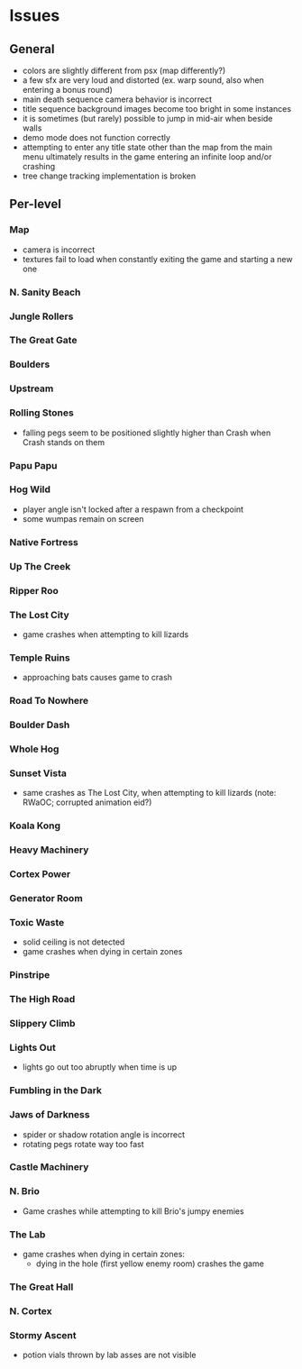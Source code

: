 # Issues

## General

- colors are slightly different from psx (map differently?)
- a few sfx are very loud and distorted (ex. warp sound, also when entering a bonus round)
- main death sequence camera behavior is incorrect
- title sequence background images become too bright in some instances
- it is sometimes (but rarely) possible to jump in mid-air when beside walls
- demo mode does not function correctly
- attempting to enter any title state other than the map from the main menu ultimately results in the game entering an infinite loop and/or crashing
- tree change tracking implementation is broken

## Per-level

### Map

- camera is incorrect
- textures fail to load when constantly exiting the game and starting a new one

### N. Sanity Beach

### Jungle Rollers

### The Great Gate

### Boulders

### Upstream

### Rolling Stones

- falling pegs seem to be positioned slightly higher than Crash when Crash stands on them

### Papu Papu

### Hog Wild

- player angle isn't locked after a respawn from a checkpoint
- some wumpas remain on screen

### Native Fortress

### Up The Creek

### Ripper Roo

### The Lost City

- game crashes when attempting to kill lizards

### Temple Ruins

- approaching bats causes game to crash

### Road To Nowhere

### Boulder Dash

### Whole Hog

### Sunset Vista

- same crashes as The Lost City, when attempting to kill lizards (note: RWaOC; corrupted animation eid?)

### Koala Kong

### Heavy Machinery

### Cortex Power

### Generator Room

### Toxic Waste

- solid ceiling is not detected
- game crashes when dying in certain zones

### Pinstripe

### The High Road

### Slippery Climb

### Lights Out

- lights go out too abruptly when time is up

### Fumbling in the Dark

### Jaws of Darkness

- spider or shadow rotation angle is incorrect
- rotating pegs rotate way too fast

### Castle Machinery

### N. Brio

- Game crashes while attempting to kill Brio's jumpy enemies

### The Lab

- game crashes when dying in certain zones:
    * dying in the hole (first yellow enemy room) crashes the game

### The Great Hall

### N. Cortex

### Stormy Ascent

- potion vials thrown by lab asses are not visible
